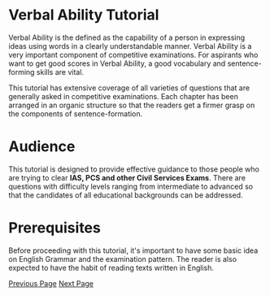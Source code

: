 # Verbal Ability Tutorial
Verbal Ability is the defined as the capability of a person in expressing ideas using words in a clearly understandable manner. Verbal Ability is a very important component of competitive examinations. For aspirants who want to get good scores in Verbal Ability, a good vocabulary and sentence-forming skills are vital.

This tutorial has extensive coverage of all varieties of questions that are generally asked in competitive examinations. Each chapter has been arranged in an organic structure so that the readers get a firmer grasp on the components of sentence-formation.

# Audience
This tutorial is designed to provide effective guidance to those people who are trying to clear **IAS, PCS and other Civil Services Exams**. There are questions with difficulty levels ranging from intermediate to advanced so that the candidates of all educational backgrounds can be addressed.

# Prerequisites
Before proceeding with this tutorial, it's important to have some basic idea on English Grammar and the examination pattern. The reader is also expected to have the habit of reading texts written in English.


[Previous Page](../verbal_ability/index.md) [Next Page](../verbal_ability/verbal_ability_overview.md) 
